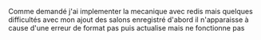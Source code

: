 Comme demandé j'ai implementer la mecanique avec redis mais quelques difficultés 
avec mon ajout des salons enregistré d'abord il n'apparaisse à cause 
d'une erreur de format pas puis actualise mais ne fonctionne pas 
